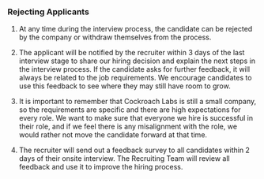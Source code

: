 ### Rejecting Applicants

1. At any time during the interview process, the candidate can be rejected by the company or withdraw themselves from the process.

2. The applicant will be notified by the recruiter within 3 days of the last interview stage to share our hiring decision and explain the next steps in the interview process.  If the candidate asks for further feedback, it will always be related to the job requirements. We encourage candidates to use this feedback to see where they may still have room to grow. 

3. It is important to remember that Cockroach Labs is still a small company, so the requirements are specific and there are high expectations for every role. We want to make sure that everyone we hire is successful in their role, and if we feel there is any misalignment with the role, we would rather not move the candidate forward at that time.

4. The recruiter will send out a feedback survey to all candidates within 2 days of their onsite interview. The Recruiting Team will review all feedback and use it to improve the hiring process.
